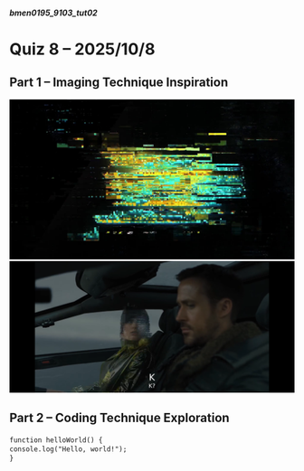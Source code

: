 ##### bmen0195_9103_tut02
# Quiz 8 – 2025/10/8
## Part 1 – Imaging Technique Inspiration

![CyberPunk 2077 Logo Glitch Intro by CD Projekt.](./image/cyberpunk-logo-glitch-intro.jpg)
![Ana de Armas as Joi in Blade Runner 2049.](./image/20251008204814_129_417.png)

## Part 2 – Coding Technique Exploration

```
function helloWorld() {
console.log("Hello, world!");
}
```